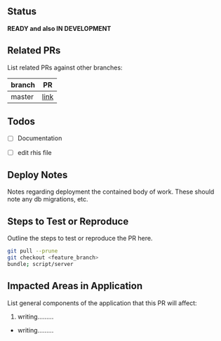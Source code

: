 ## Status
**READY and also IN DEVELOPMENT**

## Related PRs
List related PRs against other branches:

branch | PR
------ | ------
master | [link]()

## Todos
- [ ] Documentation
- [ ] edit rhis file


## Deploy Notes
Notes regarding deployment the contained body of work.  These should note any
db migrations, etc.

## Steps to Test or Reproduce
Outline the steps to test or reproduce the PR here.

```sh
git pull --prune
git checkout <feature_branch>
bundle; script/server
```



## Impacted Areas in Application
List general components of the application that this PR will affect:
1. writing.........
* writing.........
